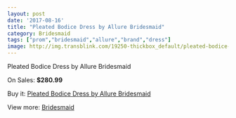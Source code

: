 ```yaml
---
layout: post
date: '2017-08-16'
title: "Pleated Bodice Dress by Allure Bridesmaid"
category: Bridesmaid
tags: ["prom","bridesmaid","allure","brand","dress"]
image: http://img.transblink.com/19250-thickbox_default/pleated-bodice-dress-by-allure-bridesmaid.jpg
---
```

Pleated Bodice Dress by Allure Bridesmaid

On Sales: **$280.99**
<a href="https://www.transblink.com/en/bridesmaid/6025-pleated-bodice-dress-by-allure-bridesmaid.html"><amp-img layout="responsive" width="600" height="600" src="//img.transblink.com/19250-thickbox_default/pleated-bodice-dress-by-allure-bridesmaid.jpg" alt="Pleated Bodice Dress by Allure Bridesmaid 0" /></a>

Buy it: [Pleated Bodice Dress by Allure Bridesmaid](https://www.transblink.com/en/bridesmaid/6025-pleated-bodice-dress-by-allure-bridesmaid.html "Pleated Bodice Dress by Allure Bridesmaid")

View more: [Bridesmaid](https://www.transblink.com/en/4-bridesmaid "Bridesmaid")